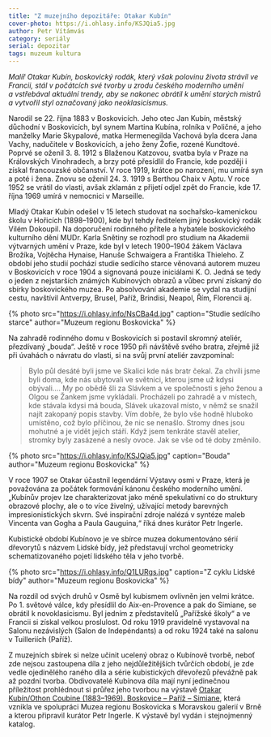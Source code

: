 ```yaml
---
title: "Z muzejního depozitáře: Otakar Kubín"
cover-photo: https://i.ohlasy.info/KSJQia5.jpg
author: Petr Vítámvás
category: seriály
serial: depozitar
tags: muzeum kultura
---
```


*Malíř Otakar Kubín, boskovický rodák, který však polovinu života strávil ve Francii, stál v počátcích své tvorby u zrodu českého moderního umění a vstřebával aktuální trendy, aby se nakonec obrátil k umění starých mistrů a vytvořil styl označovaný jako neoklasicismus.*

Narodil se 22. října 1883 v Boskovicích. Jeho otec Jan Kubín, městský důchodní v Boskovicích, byl synem Martina Kubína, rolníka v Poličné, a jeho manželky Marie Skypalové, matka Hermenegilda Vachová byla dcera Jana Vachy, nadučitele v Boskovicích, a jeho ženy Žofie, rozené Kundtové. Poprvé se oženil 3. 8. 1912 s Blaženou Katzovou, svatba byla v Praze na Královských Vinohradech, a brzy poté přesídlil do Francie, kde později i získal francouzské občanství. V roce 1919, krátce po narození, mu umírá syn a poté i žena. Znovu se oženil 24. 3. 1919 s Berthou Chaix v Aptu. V roce 1952 se vrátil do vlasti, avšak zklamán z přijetí odjel zpět do Francie, kde 17. října 1969 umírá v nemocnici v Marseille.

Mladý Otakar Kubín odešel v 15 letech studovat na sochařsko-kamenickou školu v Hořicích (1898–1900), kde byl tehdy ředitelem jiný boskovický rodák Vilém Dokoupil. Na doporučení rodinného přítele a hybatele boskovického kulturního dění MUDr. Karla Snětiny se rozhodl pro studium na Akademii výtvarných umění v Praze, kde byl v letech 1900–1904 žákem Václava Brožíka, Vojtěcha Hynaise, Hanuše Schwaigera a Františka Thieleho. Z období jeho studií pochází studie sedícího starce věnovaná autorem muzeu v Boskovicích v roce 1904 a signovaná pouze iniciálami K. O. Jedná se tedy o jeden z nejstarších známých Kubínových obrazů a vůbec první získaný do sbírky boskovického muzea. Po absolvování akademie se vydal na studijní cestu, navštívil Antverpy, Brusel, Paříž, Brindisi, Neapol, Řím, Florencii aj. 

{% photo src="https://i.ohlasy.info/NsCBa4d.jpg" caption="Studie sedícího starce" author="Muzeum regionu Boskovicka" %}

Na zahradě rodinného domu v Boskovicích si postavil skromný ateliér, přezdívaný „bouda“. Ještě v roce 1950 při návštěvě svého bratra, zřejmě již při úvahách o návratu do vlasti, si na svůj první ateliér zavzpomínal: 

> Bylo půl desáté byli jsme ve Skalici kde nás bratr čekal. Za chvíli jsme byli doma, kde nás ubytovali ve světnici, kterou jsme už kdysi obývali…. My po obědě šli za Slávkem a ve společnosti s jeho ženou a Olgou se Žankem jsme vykládali. Procházeli po zahradě a v místech, kde stávala kdysi má bouda, Slávek ukazoval místo, v němž se snažil najít zakopaný popis stavby. Vím dobře, že bylo vše hodně hluboko umístěno, což bylo příčinou, že nic se nenašlo. Stromy dnes jsou mohutné a je vidět jejich stáří. Když jsem tenkráte stavěl atelier, stromky byly zasázené a nesly ovoce. Jak se vše od té doby změnilo.

{% photo src="https://i.ohlasy.info/KSJQia5.jpg" caption="Bouda" author="Muzeum regionu Boskovicka" %}

V roce 1907 se Otakar účastnil legendární Výstavy osmi v Praze, která je považována za počátek formování kánonu českého moderního umění. „Kubínův projev lze charakterizovat jako méně spekulativní co do struktury obrazové plochy, ale o to více živelný, užívající metody barevných impresionistických skvrn. Své inspirační zdroje nalézá v syntéze maleb Vincenta van Gogha a Paula Gauguina,“ říká dnes kurátor Petr Ingerle.

Kubistické období Kubínovo je ve sbírce muzea dokumentováno sérií dřevorytů s názvem Lidské bídy, jež představují vrchol geometricky schematizovaného pojetí lidského těla v jeho tvorbě.

{% photo src="https://i.ohlasy.info/Q1LURgs.jpg" caption="Z cyklu Lidské bídy" author="Muzeum regionu Boskovicka" %}

Na rozdíl od svých druhů v Osmě byl kubismem ovlivněn jen velmi krátce. Po 1. světové válce, kdy přesídlil do Aix-en-Provence a pak do Simiane, se obrátil k novoklasicismu. Byl jedním z představitelů „Pařížské školy“ a ve Francii si získal velkou proslulost. Od roku 1919 pravidelně vystavoval na Salonu nezávislých (Salon de Indepéndants) a od roku 1924 také na salonu v Tuilleriích (Paříž).

Z muzejních sbírek si nelze učinit ucelený obraz o Kubínově tvorbě, neboť zde nejsou zastoupena díla z jeho nejdůležitějších tvůrčích období, je zde vedle ojedinělého raného díla a série kubistických dřevořezů převážně pak až pozdní tvorba. Obdivovatelé Kubínova díla mají nyní jedinečnou příležitost prohlédnout si průřez jeho tvorbou na výstavě [Otakar Kubín/Othon Coubine (1883–1969). Boskovice – Paříž – Simiane](http://www.muzeum-boskovicka.cz/otakar-kubin-othon-coubine-boskovice-pariz-simiane-1883-1969/a-1266), která vznikla ve spolupráci Muzea regionu Boskovicka s Moravskou galerií v Brně a kterou připravil kurátor Petr Ingerle. K výstavě byl vydán i stejnojmenný katalog.
